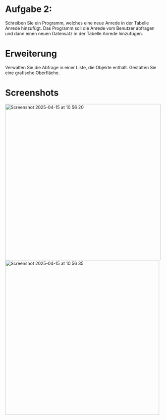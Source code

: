 # Aufgabe 2:

Schreiben Sie ein Programm, welches eine neue Anrede in der Tabelle Anrede hinzufügt. Das Programm soll die Anrede vom Benutzer abfragen und dann einen neuen Datensatz in der Tabelle Anrede hinzufügen.

# Erweiterung

Verwalten Sie die Abfrage in einer Liste, die Objekte enthält. Gestalten Sie eine grafische Oberfläche.

# Screenshots
<img width="502" alt="Screenshot 2025-04-15 at 10 56 20" src="https://github.com/user-attachments/assets/89284f97-6e4f-48e9-b26f-139835a7a031" />
<img width="497" alt="Screenshot 2025-04-15 at 10 56 35" src="https://github.com/user-attachments/assets/6120cf39-4a20-4694-832f-d4abad77447e" />
